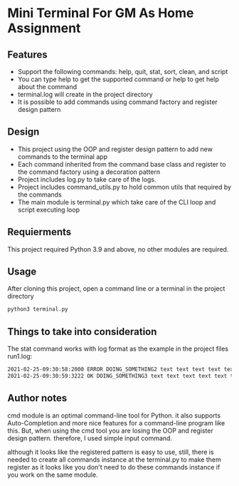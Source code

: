 # Mini Terminal For GM As Home Assignment


## Features

- Support the following commands: help, quit, stat, sort, clean, and script
- You can type help to get the supported command or help <command> to get help about the command
- terminal.log will create in the project directory
- It is possible to add commands using command factory and register design pattern


## Design

- This project using the OOP and register design pattern to add new commands to the terminal app
- Each command inherited from the command base class and register to the command factory using a decoration pattern
- Project includes log.py to take care of the logs.
- Project includes command_utils.py to hold common utils that required by the commands
- The main module is terminal.py which take care of the CLI loop and script executing loop

## Requierments
This project required Python 3.9 and above, no other modules are required.

## Usage
After cloning this project, open a command line or a terminal in the project directory
```sh
python3 terminal.py
```

## Things to take into consideration
The stat command works with log format as the example in the project files run1.log:
```sh
2021-02-25-09:30:58:2000 ERROR DOING_SOMETHING2 text text text text text text text ....
2021-02-25-09:30:59:3222 OK DOING_SOMETHING3 text text text text text text text ....
```

## Author notes
cmd module is an optimal command-line tool for Python. it also supports Auto-Completion and more nice features for a command-line program like this.
But, when using the cmd tool you are losing the OOP and register design pattern. therefore, I used simple input command.

although it looks like the registered pattern is easy to use, still, there is needed to create all commands instance at the terminal.py to make them register
as it looks like you don't need to do these commands instance if you work on the same module.
